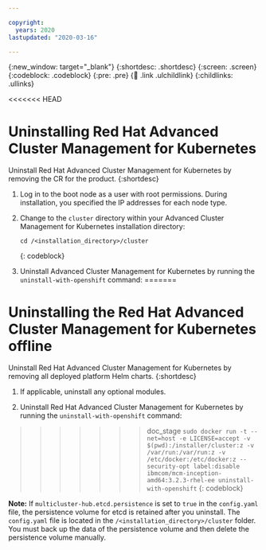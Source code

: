 ```yaml
---

copyright:
  years: 2020
lastupdated: "2020-03-16"

---
```


{:new_window: target="_blank"}
{:shortdesc: .shortdesc}
{:screen: .screen}
{:codeblock: .codeblock}
{:pre: .pre}
{:child: .link .ulchildlink}
{:childlinks: .ullinks}

<<<<<<< HEAD
# Uninstalling Red Hat Advanced Cluster Management for Kubernetes

Uninstall Red Hat Advanced Cluster Management for Kubernetes by removing the CR for the product.
{:shortdesc}

1. Log in to the boot node as a user with root permissions. During installation, you specified the IP addresses for each node type.

2. Change to the `cluster` directory within your Advanced Cluster Management for Kubernetes installation directory:
    ```
    cd /<installation_directory>/cluster
    ```
    {: codeblock}

3. Uninstall Advanced Cluster Management for Kubernetes by running the `uninstall-with-openshift` command:
=======
# Uninstalling the Red Hat Advanced Cluster Management for Kubernetes offline

Uninstall Red Hat Advanced Cluster Management for Kubernetes by removing all deployed platform Helm charts.
{:shortdesc}

1. If applicable, uninstall any optional modules. 

2. Uninstall Red Hat Advanced Cluster Management for Kubernetes by running the `uninstall-with-openshift` command:
>>>>>>> doc_stage
    ```
    sudo docker run -t --net=host -e LICENSE=accept -v $(pwd):/installer/cluster:z -v /var/run:/var/run:z -v /etc/docker:/etc/docker:z --security-opt label:disable ibmcom/mcm-inception-amd64:3.2.3-rhel-ee uninstall-with-openshift
    ```
    {: codeblock}

**Note:** If `multicluster-hub.etcd.persistence` is set to `true` in the `config.yaml` file, the persistence volume for etcd is retained after you uninstall. The `config.yaml` file is located in the `/<installation_directory>/cluster` folder. You must back up the data of the persistence volume and then delete the persistence volume manually.
